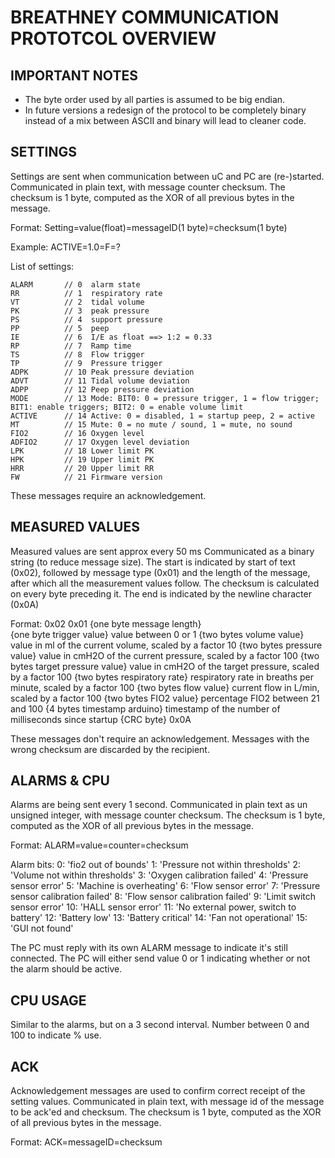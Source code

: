 # BREATHNEY COMMUNICATION PROTOTCOL OVERVIEW

## IMPORTANT NOTES

- The byte order used by all parties is assumed to be big endian.
- In future versions a redesign of the protocol to be completely binary instead of a mix between ASCII and binary will lead to cleaner code.

## SETTINGS

Settings are sent when communication between uC and PC are (re-)started.
Communicated in plain text, with message counter checksum.
The checksum is 1 byte, computed as the XOR of all previous bytes in the message.

Format: 
	Setting=value(float)=messageID(1 byte)=checksum(1 byte) 
	
Example: 
	ACTIVE=1.0=F=?

List of settings:

	ALARM		// 0  alarm state
	RR          // 1  respiratory rate
	VT          // 2  tidal volume
	PK          // 3  peak pressure
	PS          // 4  support pressure
	PP          // 5  peep
	IE          // 6  I/E as float ==> 1:2 = 0.33
	RP          // 7  Ramp time
	TS          // 8  Flow trigger
	TP          // 9  Pressure trigger
	ADPK        // 10 Peak pressure deviation
	ADVT        // 11 Tidal volume deviation
	ADPP        // 12 Peep pressure deviation
	MODE        // 13 Mode: BIT0: 0 = pressure trigger, 1 = flow trigger; BIT1: enable triggers; BIT2: 0 = enable volume limit
	ACTIVE      // 14 Active: 0 = disabled, 1 = startup peep, 2 = active
	MT          // 15 Mute: 0 = no mute / sound, 1 = mute, no sound
	FIO2        // 16 Oxygen level
	ADFIO2		// 17 Oxygen level deviation
	LPK			// 18 Lower limit PK
	HPK			// 19 Upper limit PK
	HRR			// 20 Upper limit RR
	FW          // 21 Firmware version
	
These messages require an acknowledgement.
	
## MEASURED VALUES

Measured values are sent approx every 50 ms
Communicated as a binary string (to reduce message size).
The start is indicated by start of text (0x02), followed by message type (0x01) and the length of the message, after which all the measurement values follow.
The checksum is calculated on every byte preceding it.
The end is indicated by the newline character (0x0A)

Format:
  0x02 
  0x01 
  {one byte message length}           
  {one byte trigger value}            value between 0 or 1
  {two bytes volume value}            value in ml of the current volume, scaled by a factor 10
  {two bytes pressure value}          value in cmH2O of the current pressure, scaled by a factor 100
  {two bytes target pressure value}   value in cmH2O of the target pressure, scaled by a factor 100
  {two bytes respiratory rate}        respiratory rate in breaths per minute, scaled by a factor 100
  {two bytes flow value}              current flow in L/min, scaled by a factor 100
  {two bytes FIO2 value}              percentage FIO2 between 21 and 100
  {4 bytes timestamp arduino}         timestamp of the number of milliseconds since startup
  {CRC byte}
  0x0A
	
These messages don't require an acknowledgement. Messages with the wrong checksum are discarded by the recipient.

## ALARMS & CPU

Alarms are being sent every 1 second. 
Communicated in plain text as un unsigned integer, with message counter checksum.
The checksum is 1 byte, computed as the XOR of all previous bytes in the message.

Format:
	ALARM=value=counter=checksum
	
Alarm bits:
	0:  'fio2 out of bounds'
    1:  'Pressure not within thresholds'
    2:  'Volume not within thresholds'
    3:  'Oxygen calibration failed'
    4:  'Pressure sensor error'
    5:  'Machine is overheating'
    6:  'Flow sensor error'
    7:  'Pressure sensor calibration failed'
    8:  'Flow sensor calibration failed'
    9:  'Limit switch sensor error'
    10: 'HALL sensor error'
    11: 'No external power, switch to battery'
    12: 'Battery low'
    13: 'Battery critical'
    14: 'Fan not operational'
    15: 'GUI not found'
    
The PC must reply with its own ALARM message to indicate it's still connected. The PC will either send value 0 or 1 indicating whether or not the alarm should be active.

## CPU USAGE

Similar to the alarms, but on a 3 second interval.
Number between 0 and 100 to indicate % use.

## ACK

Acknowledgement messages are used to confirm correct receipt of the setting values.
Communicated in plain text, with message id of the message to be ack'ed and checksum.
The checksum is 1 byte, computed as the XOR of all previous bytes in the message.

Format:
	ACK=messageID=checksum
